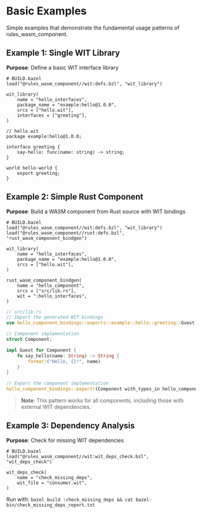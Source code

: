 # Basic Examples

Simple examples that demonstrate the fundamental usage patterns of rules_wasm_component.

## Example 1: Single WIT Library

**Purpose**: Define a basic WIT interface library

```starlark
# BUILD.bazel
load("@rules_wasm_component//wit:defs.bzl", "wit_library")

wit_library(
    name = "hello_interfaces",
    package_name = "example:hello@1.0.0",
    srcs = ["hello.wit"],
    interfaces = ["greeting"],
)
```

```wit
// hello.wit
package example:hello@1.0.0;

interface greeting {
    say-hello: func(name: string) -> string;
}

world hello-world {
    export greeting;
}
```

## Example 2: Simple Rust Component

**Purpose**: Build a WASM component from Rust source with WIT bindings

```starlark
# BUILD.bazel
load("@rules_wasm_component//wit:defs.bzl", "wit_library")
load("@rules_wasm_component//rust:defs.bzl", "rust_wasm_component_bindgen")

wit_library(
    name = "hello_interfaces",
    package_name = "example:hello@1.0.0",
    srcs = ["hello.wit"],
)

rust_wasm_component_bindgen(
    name = "hello_component",
    srcs = ["src/lib.rs"],
    wit = ":hello_interfaces",
)
```

```rust
// src/lib.rs
// Import the generated WIT bindings
use hello_component_bindings::exports::example::hello::greeting::Guest;

// Component implementation
struct Component;

impl Guest for Component {
    fn say_hello(name: String) -> String {
        format!("Hello, {}!", name)
    }
}

// Export the component implementation
hello_component_bindings::export!(Component with_types_in hello_component_bindings);
```

> **Note**: This pattern works for all components, including those with external WIT dependencies.

## Example 3: Dependency Analysis

**Purpose**: Check for missing WIT dependencies

```starlark
# BUILD.bazel
load("@rules_wasm_component//wit:wit_deps_check.bzl", "wit_deps_check")

wit_deps_check(
    name = "check_missing_deps",
    wit_file = "consumer.wit",
)
```

Run with: `bazel build :check_missing_deps && cat bazel-bin/check_missing_deps_report.txt`
